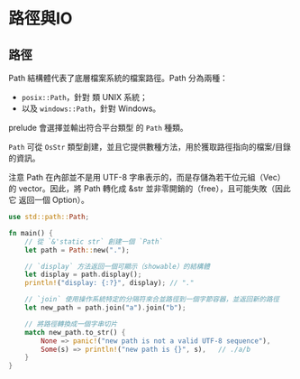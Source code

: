 # 路徑與IO

## 路徑

Path 結構體代表了底層檔案系統的檔案路徑。Path 分為兩種：

* `posix::Path`，針對 類 UNIX 系統；
* 以及 `windows::Path`，針對 Windows。

prelude 會選擇並輸出符合平台類型 的 `Path` 種類。

`Path` 可從 `OsStr` 類型創建，並且它提供數種方法，用於獲取路徑指向的檔案/目錄 的資訊。

注意 Path 在內部並不是用 UTF-8 字串表示的，而是存儲為若干位元組（Vec）的 vector。因此，將 Path 轉化成 \&str 並非零開銷的（free），且可能失敗（因此它 返回一個 Option）。

```rust
use std::path::Path;

fn main() {
    // 從 `&'static str` 創建一個 `Path`
    let path = Path::new(".");

    // `display` 方法返回一個可顯示（showable）的結構體
    let display = path.display();
    println!("display: {:?}", display); // "."

    // `join` 使用操作系統特定的分隔符來合並路徑到一個字節容器，並返回新的路徑
    let new_path = path.join("a").join("b");

    // 將路徑轉換成一個字串切片
    match new_path.to_str() {
        None => panic!("new path is not a valid UTF-8 sequence"),
        Some(s) => println!("new path is {}", s),   // ./a/b
    }
}
```

